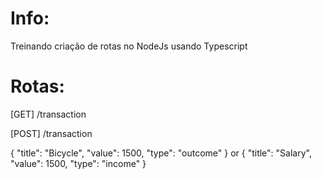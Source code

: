 # Info:
Treinando criação de rotas no NodeJs usando Typescript

# Rotas:

[GET] /transaction

[POST] /transaction

{
	"title": "Bicycle",
	"value": 1500,
	"type": "outcome"
}
or
{
	"title": "Salary",
	"value": 1500,
	"type": "income"
}
